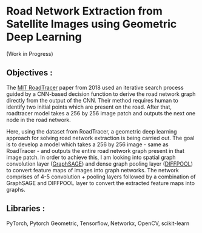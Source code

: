 # Road Network Extraction from Satellite Images using Geometric Deep Learning
(Work in Progress)

## Objectives :
The [MIT RoadTracer](https://roadmaps.csail.mit.edu/roadtracer.pdf) paper from 2018 used an iterative search process guided by a CNN-based decision function to derive the
road network graph directly from the output of the CNN. Their method requires human to identify two initial points which are present on the road. After that, roadtracer model takes a 256 by 256 image patch and outputs the next one node in the road network. 

Here, using the dataset from RoadTracer, a geometric deep learning approach for solving road network extraction is being carried out. The goal is to develop a model which takes a 256 by 256 image - same as RoadTracer - and outputs the entire road network graph present in that image patch. In order to achieve this, I am looking into spatial graph convolution layer ([GraphSAGE](https://arxiv.org/pdf/1706.02216.pdf)) and dense graph pooling layer ([DIFFPOOL](https://arxiv.org/pdf/1806.08804.pdf)) to convert feature maps of images into graph networks. The network comprises of 4-5 convolution + pooling layers followed by a combination of GraphSAGE and DIFFPOOL layer to convert the extracted feature maps into graphs. 

## Libraries : 
PyTorch, Pytorch Geometric, Tensorflow, Networkx, OpenCV, scikit-learn
